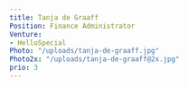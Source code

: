 ```yaml
---
title: Tanja de Graaff
Position: Finance Administrator
Venture:
- HelloSpecial
Photo: "/uploads/tanja-de-graaff.jpg"
Photo2x: "/uploads/tanja-de-graaff@2x.jpg"
prio: 3
---
```


